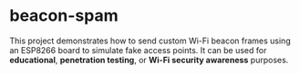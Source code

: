 # beacon-spam
This project demonstrates how to send custom Wi-Fi beacon frames using an ESP8266 board to simulate fake access points. It can be used for **educational**, **penetration testing**, or **Wi-Fi security awareness** purposes.

